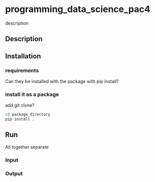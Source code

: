 # programming_data_science_pac4
description



## Description

## Installation
### requirements
Can they be installed with the package with pip install?

### install it as a package
add git clone?
```bash
cd package_directory
pip install .
```
## Run
All together
separate
### Input

### Output

